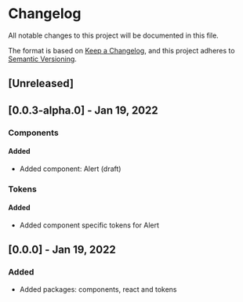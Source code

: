 # Changelog
All notable changes to this project will be documented in this file.

The format is based on [Keep a Changelog](https://keepachangelog.com/en/1.0.0/),
and this project adheres to [Semantic Versioning](https://semver.org/spec/v2.0.0.html).

## [Unreleased]

## [0.0.3-alpha.0] - Jan 19, 2022

### Components
#### Added
- Added component: Alert (draft)

### Tokens
#### Added
- Added component specific tokens for Alert

## [0.0.0] - Jan 19, 2022

### Added
- Added packages: components, react and tokens
